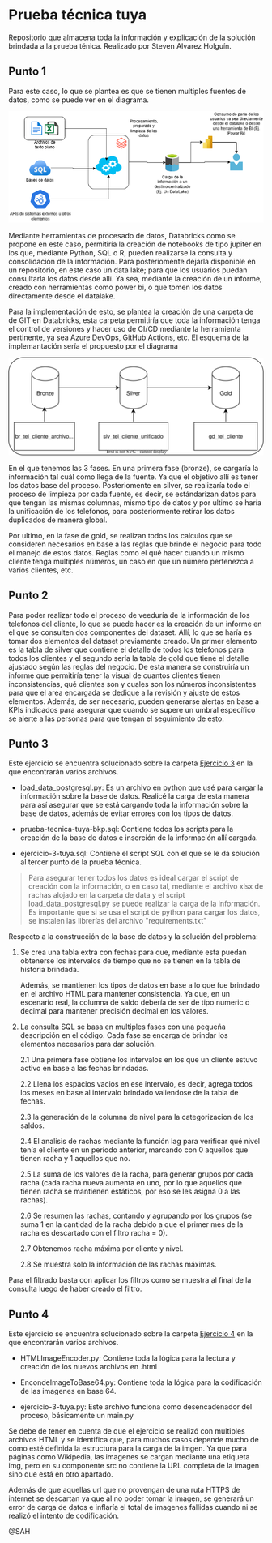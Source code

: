 # Prueba técnica tuya

Repositorio que almacena toda la información y explicación de la solución brindada a la prueba ténica. Realizado por Steven Alvarez Holguín.

## Punto 1

Para este caso, lo que se plantea es que se tienen multiples fuentes de datos, como se puede ver en el diagrama.

![Diagrama del proceso](<Ejercicio-1 y 2/diagrama_pt_tuya.png>)

Mediante herramientas de procesado de datos, Databricks como se propone en este caso, permitiría la creación de notebooks de tipo jupiter en los que, mediante Python, SQL o R, pueden realizarse la consulta y consolidación de la información. Para posteriomente dejarla disponible en un repositorio, en este caso un data lake; para que los usuarios puedan consultarla los datos desde allí. Ya sea, mediante la creación de un informe, creado con herramientas como power bi, o que tomen los datos directamente desde el datalake.

Para la implementación de esto, se plantea la creación de una carpeta de de GIT en Databricks, esta carpeta permitiría que toda la información tenga el control de versiones y hacer uso de CI/CD mediante la herramienta pertinente, ya sea Azure DevOps, GitHub Actions, etc. El esquema de la implemantación sería el propuesto por el diagrama

![proceso detallado](<Ejercicio-1 y 2/explicacion_proceso.svg>)

En el que tenemos las 3 fases. En una primera fase (bronze), se cargaría la información tal cuál como llega de la fuente. Ya que el objetivo allí es tener los datos base del proceso. Posteriomente en silver, se realizaría todo el proceso de limpieza por cada fuente, es decir, se estándarizan datos para que tengan las mismas columnas, mismo tipo de datos y por ultimo se haría la unificación de los telefonos, para posteriormente retirar los datos duplicados de manera global.

Por ultimo, en la fase de gold, se realizan todos los calculos que se consideren necesarios en base a las reglas que brinde el negocio para todo el manejo de estos datos. Reglas como el qué hacer cuando un mismo cliente tenga multiples números, un caso en que un número pertenezca a varios clientes, etc.

## Punto 2

Para poder realizar todo el proceso de veeduría de la información de los telefonos del cliente, lo que se puede hacer es la creación de un informe en el que se consulten dos componentes del dataset. Allí, lo que se haría es tomar dos elementos del dataset previamente creado. Un primer elemento es la tabla de silver que contiene el detalle de todos los telefonos para todos los clientes y el segundo sería la tabla de gold que tiene el detalle ajustado según las reglas del negocio. De esta manera se construiría un informe que permitiría tener la visual de cuantos clientes tienen inconsistencias, qué clientes son y cuales son los números inconsistentes para que el area encargada se dedique a la revisión y ajuste de estos elementos. Además, de ser necesario, pueden generarse alertas en base a KPIs indicados para asegurar que cuando se supere un umbral específico se alerte a las personas para que tengan el seguimiento de esto.

## Punto 3

Este ejercicio se encuentra solucionado sobre la carpeta [Ejercicio 3](https://github.com/Steven-ah/prueba-tecnica-tuya/tree/main/Ejercicio-3) en la que encontrarán varios archivos.

- load_data_postgresql.py: Es un archivo en python que usé para cargar la información sobre la base de datos. Realicé la carga de esta manera para así asegurar que se está cargando toda la información sobre la base de datos, además de evitar errores con los tipos de datos.

- prueba-tecnica-tuya-bkp.sql: Contiene todos los scripts para la creación de la base de datos e inserción de la información allí cargada.

- ejercicio-3-tuya.sql: Contiene el script SQL con el que se le da solución al tercer punto de la prueba técnica.

> Para asegurar tener todos los datos es ideal cargar el script de creación con la información, o en caso tal, mediante el archivo xlsx de rachas alojado en la carpeta de data y el script load_data_postgresql.py se puede realizar la carga de la información. Es importante que si se usa el script de python para cargar los datos, se instalen las librerías del archivo "requirements.txt"

Respecto a la construcción de la base de datos y la solución del problema:

1. Se crea una tabla extra con fechas para que, mediante esta puedan obtenerse los intervalos de tiempo que no se tienen en la tabla de historia brindada.

    Además, se mantienen los tipos de datos en base a lo que fue brindado en el archivo HTML para mantener consistencia. Ya que, en un escenario real, la columna de saldo debería de ser de tipo numeric o decimal para mantener precisión decimal en los valores.

2. La consulta SQL se basa en multiples fases con una pequeña descripción en el código. Cada fase se encarga de brindar los elementos necesarios para dar solución. 

    2.1 Una primera fase obtiene los intervalos en los que un cliente estuvo activo en base a las fechas brindadas.

    2.2 Llena los espacios vacios en ese intervalo, es decir, agrega todos los meses en base al intervalo brindado valiendose de la tabla de fechas.

    2.3 la generación de la columna de nivel para la categorizacion de los saldos.

    2.4 El analisis de rachas mediante la función lag para verificar qué nivel tenía el cliente en un periodo anterior, marcando con 0 aquellos que tienen racha y 1 aquellos que no.

    2.5 La suma de los valores de la racha, para generar grupos por cada racha (cada racha nueva aumenta en uno, por lo que aquellos que tienen racha se mantienen estáticos, por eso se les asigna 0 a las rachas).

    2.6 Se resumen las rachas, contando y agrupando por los grupos (se suma 1 en la cantidad de la racha debido a que el primer mes de la racha es descartado con el filtro racha = 0).

    2.7 Obtenemos racha máxima por cliente y nivel.

    2.8 Se muestra solo la información de las rachas máximas.

Para el filtrado basta con aplicar los filtros como se muestra al final de la consulta luego de haber creado el filtro.

## Punto 4

Este ejercicio se encuentra solucionado sobre la carpeta [Ejercicio 4](https://github.com/Steven-ah/prueba-tecnica-tuya/tree/main/Ejercicio-4) en la que encontrarán varios archivos.

- HTMLImageEncoder.py: Contiene toda la lógica para la lectura y creación de los nuevos archivos en .html

- EncondeImageToBase64.py: Contiene toda la lógica para la codificación de las imagenes en base 64.

- ejercicio-3-tuya.py: Este archivo funciona como desencadenador del proceso, básicamente un main.py

Se debe de tener en cuenta de que el ejercicio se realizó con multiples archivos HTML y se identifica que, para muchos casos depende mucho de cómo esté definida la estructura para la carga de la imgen. Ya que para páginas como Wikipedia, las imagenes se cargan mediante una etiqueta img, pero en su componente src no contiene la URL completa de la imagen sino que está en otro apartado.

Además de que aquellas url que no provengan de una ruta HTTPS de internet se descartan ya que al no poder tomar la imagen, se generará un error de carga de datos e inflaría el total de imagenes fallidas cuando ni se realizó el intento de codificación.

@SAH